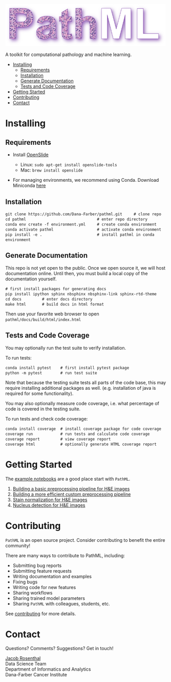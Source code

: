 <img src=docs/source/_static/logo.png width="500"> 

A toolkit for computational pathology and machine learning.

* [Installing](#installing)
   * [Requirements](#requirements)
   * [Installation](#installation)
   * [Generate Documentation](#generate-documentation)
   * [Tests and Code Coverage](#tests-and-code-coverage)
* [Getting Started](#getting-started)
* [Contributing](#contributing)
* [Contact](#contact)

# Installing

## Requirements

* Install [OpenSlide](https://openslide.org/download/)  
    * Linux: ``sudo apt-get install openslide-tools``
    * Mac: ``brew install openslide``

* For managing environments, we recommend using Conda. 
    Download Miniconda [here](https://docs.conda.io/en/latest/miniconda.html)

## Installation

````
git clone https://github.com/Dana-Farber/pathml.git     # clone repo
cd pathml                               # enter repo directory
conda env create -f environment.yml     # create conda environment
conda activate pathml                   # activate conda environment
pip install -e .                        # install pathml in conda environment
````

## Generate Documentation

This repo is not yet open to the public. Once we open source it, we will host documentation online.
Until then, you must build a local copy of the documentation yourself.

````
# first install packages for generating docs
pip install ipython sphinx nbsphinx nbsphinx-link sphinx-rtd-theme  
cd docs         # enter docs directory
make html       # build docs in html format
````

Then use your favorite web browser to open ``pathml/docs/build/html/index.html``

## Tests and Code Coverage 

You may optionally run the test suite to verify installation. 

To run tests:  
````
conda install pytest    # first install pytest package
python -m pytest        # run test suite
````
Note that because the testing suite tests all parts of the code base, 
this may require installing additional packages as well. 
(e.g. installation of java is required for some functionality).

You may also optionally measure code coverage, i.e. what percentage of code is covered in the testing suite.

To run tests and check code coverage:
```
conda install coverage  # install coverage package for code coverage
coverage run            # run tests and calculate code coverage
coverage report         # view coverage report
coverage html           # optionally generate HTML coverage report
```

# Getting Started

The [example notebooks](examples) are a good place start with `PathML`.

1. [Building a basic preprocessing pipeline for H&E images](examples/basic_HE.ipynb)
1. [Building a more efficient custom preprocessing pipeline](examples/advanced_HE_chunks.ipynb)
1. [Stain normalization for H&E images](examples/stain_normalization.ipynb)
1. [Nucleus detection for H&E images](examples/nucleus_detection.ipynb)

# Contributing

``PathML`` is an open source project. Consider contributing to benefit the entire community!

There are many ways to contribute to PathML, including:

* Submitting bug reports
* Submitting feature requests
* Writing documentation and examples
* Fixing bugs
* Writing code for new features
* Sharing workflows
* Sharing trained model parameters
* Sharing ``PathML`` with colleagues, students, etc.

See [contributing](CONTRIBUTING.rst) for more details.

# Contact

Questions? Comments? Suggestions? Get in touch!

[Jacob Rosenthal](mailto:Jacob_Rosenthal@dfci.harvard.edu)  
Data Science Team  
Department of Informatics and Analytics  
Dana-Farber Cancer Institute
